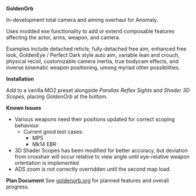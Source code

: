 **GoldenOrb**

In-development total camera and aiming overhaul for Anomaly.

Uses modded exe functionality to add or extend composable features affecting the actor, arms, weapon, and camera.

Examples include detached reticle, fully-detached free aim, enhanced free look, GoldenEye / Perfect Dark style auto aim, variable lean and crouch, physical recoil, customizable camera inertia, true bodycam effects, and inverse kinematic weapon positioning, umong myriad other possibilities.

**Installation**

Add to a vanilla MO2 preset alongside *Parallax Reflex Sights* and *Shader 3D Scopes*, placing *GoldenOrb* at the bottom.

**Known Issues**
- Various weapons need their positions updated for correct scoping behaviour
  - Current good test cases:
    - MP5
    - Mk14 EBR
- 3D Shader Scopes has been modified for better accuracy, but deviation from crosshair will occur relative to view angle until eye-relative weapon orientation is implemented
- ADS zoom is not correctly overridden until the second map load.

**Plan Document**
See [goldenorb.org](goldenorb.org) for planned features and overall progress.
